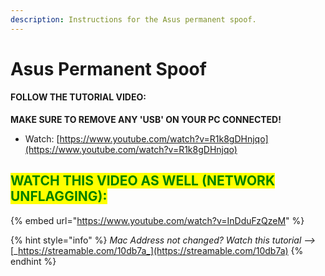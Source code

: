 ```yaml
---
description: Instructions for the Asus permanent spoof.
---
```


# Asus Permanent Spoof

#### FOLLOW THE TUTORIAL VIDEO: <a href="#follow-the-tutorial-video" id="follow-the-tutorial-video"></a>

**MAKE SURE TO REMOVE ANY 'USB' ON YOUR PC CONNECTED!**

* Watch: [https://www.youtube.com/watch?v=R1k8gDHnjqo](https://www.youtube.com/watch?v=R1k8gDHnjqo)

## <mark style="color:green;">**WATCH THIS VIDEO AS WELL (NETWORK UNFLAGGING):**</mark> <a href="#watch-this-video-as-well-network-unflagging" id="watch-this-video-as-well-network-unflagging"></a>

{% embed url="https://www.youtube.com/watch?v=InDduFzQzeM" %}

{% hint style="info" %}
_Mac Address not changed? Watch this tutorial -->_ [_https://streamable.com/10db7a_](https://streamable.com/10db7a)
{% endhint %}
